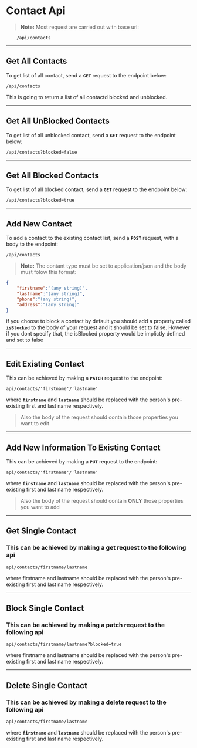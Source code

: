 # Contact Api

> **Note:** Most request are carried out with base url:
```
    /api/contacts
```
---
##  Get All Contacts 
To get list of all contact, send a **`GET`** request to the endpoint below:
```
/api/contacts
```
This is going to return a list of all contactd blocked and unblocked.

***


##  Get All UnBlocked Contacts 
To get list of all unblocked contact, send a **`GET`** request to the endpoint below:
```
/api/contacts?blocked=false
```
---

##  Get All Blocked Contacts 
 To get list of all blocked contact, send a **`GET`** request to the endpoint below:
```
/api/contacts?blocked=true
```
---

##  Add New Contact
 To add a contact to the existing contact list, send a **`POST`** request, with a body to the endpoint:
```
/api/contacts
```

> **Note:** The contant type must be set to application/json and the body must folow this format:
``` json
{
    "firstname":"(any string)",
    "lastname":"(any string)",
    "phone":"(any string)",
    "address":"(any string)"
}
```
if you choose to block a contact by default you should add a property called **`isBlocked`** to the body of your request and it should be set to false. However if you dont specify that, the isBlocked property would be implictly defined and set to false

---

##  Edit Existing Contact
 This can be achieved by making a **`PATCH`** request to the endpoint:
```
api/contacts/'firstname'/'lastname'
```

where **`firstname`** and **`lastname`** should be replaced with the person's pre-existing first and last name respectively.

> Also the body of the request should contain those     properties you want to edit

---
##  Add New Information To Existing Contact
 This can be achieved by making a **`PUT`** request to the endpoint:
```
api/contacts/'firstname'/'lastname'
```

where **`firstname`** and **`lastname`** should be replaced with the person's pre-existing first and last name respectively.

> Also the body of the request should contain **ONLY** those     properties you want to add

---

##  Get Single Contact
### This can be achieved by making a get request to the following api
```
api/contacts/firstname/lastname
```
where firstname and lastname should be replaced with the person's pre-existing first and last name respectively.

---

##  Block Single Contact
### This can be achieved by making a patch request to the following api
```
api/contacts/firstname/lastname?blocked=true
```
where firstname and lastname should be replaced with the person's pre-existing first and last name respectively.

---

##  Delete Single Contact
### This can be achieved by making a delete request to the following api
```
api/contacts/firstname/lastname
```
where **`firstname`** and **`lastname`** should be replaced with the person's pre-existing first and last name respectively.
